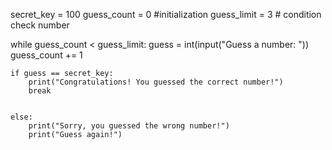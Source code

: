 secret_key = 100
guess_count = 0      #initialization
guess_limit = 3      # condition check number

while guess_count < guess_limit:
    guess = int(input("Guess a number: "))
    guess_count += 1

    if guess == secret_key:
        print("Congratulations! You guessed the correct number!")
        break


    else:
        print("Sorry, you guessed the wrong number!")
        print("Guess again!")


